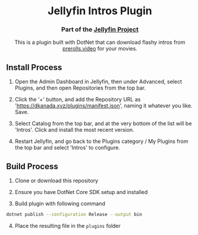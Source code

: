 <h1 align="center">Jellyfin Intros Plugin</h1>
<h3 align="center">Part of the <a href="https://jellyfin.org">Jellyfin Project</a></h3>

<p align="center">
This is a plugin built with DotNet that can download flashy intros from <a href="https://prerolls.video">prerolls.video</a> for your movies.
</p>

## Install Process

1. Open the Admin Dashboard in Jellyfin, then under Advanced, select Plugins, and then open Repositories from the top bar.

2. Click the '+' button, and add the Repository URL as 'https://dkanada.xyz/plugins/manifest.json', naming it whatever you like. Save.

3. Select Catalog from the top bar, and at the very bottom of the list will be 'Intros'. Click and install the most recent version.

4. Restart Jellyfin, and go back to the Plugins category / My Plugins from the top bar and select 'Intros' to configure.

## Build Process

1. Clone or download this repository

2. Ensure you have DotNet Core SDK setup and installed

3. Build plugin with following command

```sh
dotnet publish --configuration Release --output bin
```

4. Place the resulting file in the `plugins` folder
